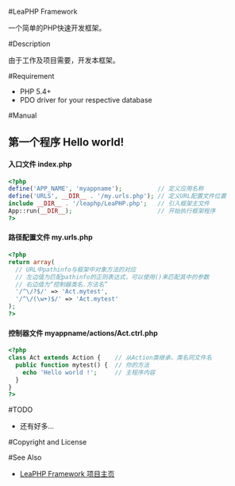 #LeaPHP Framework

一个简单的PHP快速开发框架。

#Description

由于工作及项目需要，开发本框架。


#Requirement
* PHP 5.4+
* PDO driver for your respective database

#Manual
## 第一个程序 Hello world!

#### 入口文件 index.php
```php
<?php
define('APP_NAME', 'myappname');          // 定义应用名称
define('URLS', __DIR__ . '/my.urls.php'); // 定义URL配置文件位置
include __DIR__ . '/leaphp/LeaPHP.php';   // 引入框架主文件
App::run(__DIR__);                        // 开始执行框架程序
?>
```

#### 路径配置文件 my.urls.php
```php
<?php
return array(
  // URL中pathinfo与框架中对象方法的对应
  // 左边值为匹配pathinfo的正则表达式，可以使用()来匹配其中的参数
  // 右边值为“控制器类名.方法名”
  '/^\/?$/' => 'Act.mytest',
  '/^\/(\w+)$/' => 'Act.mytest'
);
?>
```

#### 控制器文件 myappname/actions/Act.ctrl.php
```php
<?php
class Act extends Action {    // 从Action类继承，类名同文件名
  public function mytest() {  // 你的方法
    echo 'Hello world !';     // 主程序内容
  }
}
?>
```

#TODO
* 还有好多...

#Copyright and License

#See Also
* [LeaPHP Framework 项目主页](http://leaphp.net)
